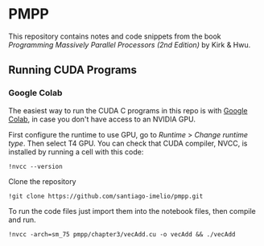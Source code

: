 # PMPP
This repository contains notes and code snippets from the book _Programming Massively Parallel Processors (2nd Edition)_ by Kirk & Hwu.

## Running CUDA Programs

### Google Colab
The easiest way to run the CUDA C programs in this repo is with [Google Colab](https://colab.research.google.com/), in case you don't have access to an NVIDIA GPU.

First configure the runtime to use GPU, go to _Runtime_ > _Change runtime type_. Then select T4 GPU. You can check that CUDA compiler, NVCC, is installed by running a cell with this code:

```
!nvcc --version
```

Clone the repository

```
!git clone https://github.com/santiago-imelio/pmpp.git
```

To run the code files just import them into the notebook files, then compile and run.

```
!nvcc -arch=sm_75 pmpp/chapter3/vecAdd.cu -o vecAdd && ./vecAdd
```